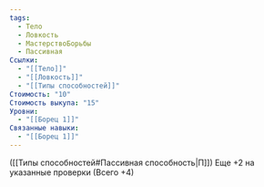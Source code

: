 ```yaml
---
tags:
  - Тело
  - Ловкость
  - МастерствоБорьбы
  - Пассивная
Ссылки:
  - "[[Тело]]"
  - "[[Ловкость]]"
  - "[[Типы способностей]]"
Стоимость: "10"
Стоимость выкупа: "15"
Уровни:
  - "[[Борец 1]]"
Связанные навыки:
  - "[[Борец 1]]"
---
```

([[Типы способностей#Пассивная способность|П]]) Еще +2 на указанные проверки (Всего +4)